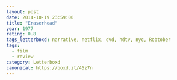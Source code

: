 ```yaml
---
layout: post 
date: 2014-10-19 23:59:00
title: "Eraserhead"
year: 1977
rating: 0.8
tags_letterboxd: narrative, netflix, dvd, hdtv, nyc, Robtober
tags:
  - film
  - review
category: Letterboxd
canonical: https://boxd.it/45z7n
---
```

